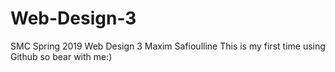 # Web-Design-3
SMC Spring 2019
Web Design 3
Maxim Safioulline
This is my first time using Github so bear with me:)
